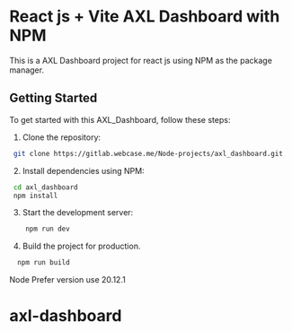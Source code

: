 # React js + Vite AXL Dashboard with NPM

This is a AXL Dashboard project for react js using NPM as the package manager.

## Getting Started

To get started with this AXL_Dashboard, follow these steps:

1. Clone the repository:

  ```bash
   git clone https://gitlab.webcase.me/Node-projects/axl_dashboard.git
  ```

2. Install dependencies using NPM:

 ```bash
  cd axl_dashboard
  npm install
```

3. Start the development server:

```bash
    npm run dev
```

4. Build the project for production.

```bash
  npm run build
```
Node Prefer version use 20.12.1
# axl-dashboard
